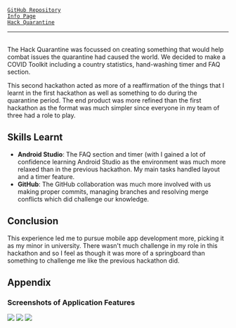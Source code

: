 <!--
title: Hack Quarantine
description: Second hackathon & reaffirmation of app development skills
tags: Android Studio
year: 2020
slug: HackQ
-->

[`GitHub Repository`](https://github.com/sh1ggy/COVIDToolkit) \
[`Info Page`](https://devpost.com/software/covidtoolkit) \
[`Hack Quarantine`](https://hackquarantine.devpost.com/?ref_feature=challenge&ref_medium=discover)

--- 

\
The Hack Quarantine was focussed on creating something that would help combat issues the quarantine had caused the world. We decided to make a COVID Toolkit including a country statistics, hand-washing timer and FAQ section.   

This second hackathon acted as more of a reaffirmation of the things that I learnt in the first hackathon as well as something to do during the quarantine period. The end product was more refined than the first hackathon as the format was much simpler since everyone in my team of three had a role to play. 

## Skills Learnt	
 - **Android Studio**: The FAQ section and timer (with I gained a lot of confidence learning Android Studio as the environment was much more relaxed than in the previous hackathon. My main tasks handled layout and a timer feature. 
 - **GitHub**: The GitHub collaboration was much more involved with us making proper commits, managing branches and resolving merge conflicts which did challenge our knowledge. 

## Conclusion
This experience led me to pursue mobile app development more, picking it as my minor in university. There wasn't much challenge in my role in this hackathon and so I feel as though it was more of a springboard than something to challenge me like the previous hackathon did. 

## Appendix
### Screenshots of Application Features
![](/blog/hackq/timer.png)
![](/blog/hackq/faq.png)
![](/blog/hackq/api.png)